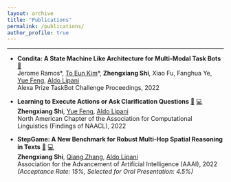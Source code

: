 ```yaml
---
layout: archive
title: "Publications"
permalink: /publications/
author_profile: true
---
```



------
* **Condita: A State Machine Like Architecture for Multi-Modal Task Bots** [:paperclip:](https://www.amazon.science/alexa-prize/proceedings/condita-a-state-machine-like-architecture-for-multi-modal-task-bots) <br />
  Jerome Ramos\*, [To Eun Kim](https://kimdanny.github.io)\*, **Zhengxiang Shi**, Xiao Fu, Fanghua Ye, [Yue Feng](https://scholar.google.com/citations?user=ZNOC0lYAAAAJ&hl=en), [Aldo Lipani](https://scholar.google.at/citations?user=fyHjfEgAAAAJ) <br />
  Alexa Prize TaskBot Challenge Proceedings, 2022 <br />

* **Learning to Execute Actions or Ask Clarification Questions** [:paperclip:](https://arxiv.org/abs/2204.08373) [:computer:](https://github.com/ZhengxiangShi/LearnToAsk) <br />
  **Zhengxiang Shi**, [Yue Feng](https://scholar.google.com/citations?user=ZNOC0lYAAAAJ&hl=en), [Aldo Lipani](https://scholar.google.at/citations?user=fyHjfEgAAAAJ) <br />
  North American Chapter of the Association for Computational Linguistics (Findings of NAACL), 2022 <br />

* **StepGame: A New Benchmark for Robust Multi-Hop Spatial Reasoning in Texts** [:paperclip:](https://www.researchgate.net/publication/357159030_StepGame_A_New_Benchmark_for_Robust_Multi-Hop_Spatial_Reasoning_in_Texts) [:computer:](https://github.com/ZhengxiangShi/StepGame) <br />
  **Zhengxiang Shi**, [Qiang Zhang](https://scholar.google.com/citations?hl=zh-CN&user=ZKuRZaEAAAAJ&view_op=list_works&sortby=pubdate), [Aldo Lipani](https://scholar.google.at/citations?user=fyHjfEgAAAAJ) <br />
  Association for the Advancement of Artificial Intelligence (AAAI), 2022 <br />
  *(Acceptance Rate: 15%, Selected for Oral Presentation: 4.5%)* <br />

<!-- * **Attention-based Ingredient Parser** [:computer:](https://github.com/ZhengxiangShi/IngredientParsing) <br />
  **Zhengxiang Shi**, Pin Ni, Meihui Wang, Aldo Lipani <br /> -->


<!-- {% if author.googlescholar %}
  You can also find my articles on <u><a href="{{author.googlescholar}}">my Google Scholar profile</a>.</u>
{% endif %}

{% include base_path %}

{% for post in site.publications reversed %}
  {% include archive-single.html %}
{% endfor %} -->
